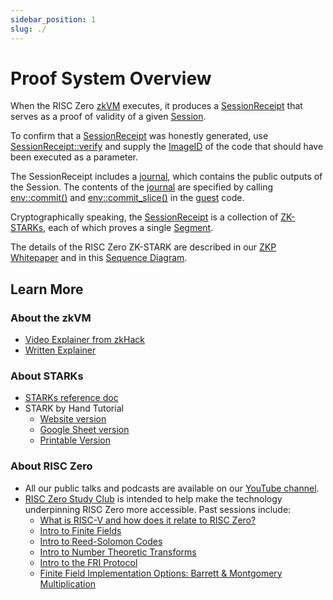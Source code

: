 ```yaml
---
sidebar_position: 1
slug: ./
---
```


# Proof System Overview

When the RISC Zero [zkVM] executes, it produces a [SessionReceipt] that serves as a proof of validity of a given [Session]. 

To confirm that a [SessionReceipt] was honestly generated, use [SessionReceipt::verify] and supply the [ImageID] of the code that should have been executed as a parameter. 

The SessionReceipt includes a [journal], which contains the public outputs of the Session. 
The contents of the [journal] are specified by calling [env::commit()] and [env::commit_slice()] in the [guest] code. 

Cryptographically speaking, the [SessionReceipt] is a collection of [ZK-STARKs], each of which proves a single [Segment]. 

The details of the RISC Zero ZK-STARK are described in our [ZKP Whitepaper] and in this [Sequence Diagram].

## Learn More
### About the zkVM
- [Video Explainer from zkHack](https://www.youtube.com/watch?v=8hwY88xJoyM&list=PLcPzhUaCxlCgig7ofeARMPwQ8vbuD6hC5&index=8)
- [Written Explainer](../zkvm/zkvm_overview.md)

### About STARKs
- [STARKs reference doc](../reference-docs/about-starks.md)
- STARK by Hand Tutorial
  - [Website version](stark-by-hand.md)
  - [Google Sheet version](https://docs.google.com/spreadsheets/d/1Onr41OozD62y-B0jIL7bHAH5kf771-o4xvmnHUFpOyo/edit?usp=sharing) 
  - [Printable Version](assets/fibonacci-stark.pdf)

### About RISC Zero
- All our public talks and podcasts are available on our [YouTube channel]. 
- [RISC Zero Study Club] is intended to help make the technology underpinning RISC Zero more accessible. Past sessions include: 
  - [What is RISC-V and how does it relate to RISC Zero?](https://www.youtube.com/watch?v=11DIflEwx50&list=PLcPzhUaCxlCjdhONxEYZ1dgKjZh3ZvPtl&index=5)
  - [Intro to Finite Fields](https://www.youtube.com/watch?v=11DIflEwx50&list=PLcPzhUaCxlCjdhONxEYZ1dgKjZh3ZvPtl&index=2)
  - [Intro to Reed-Solomon Codes](https://www.youtube.com/watch?v=11DIflEwx50&list=PLcPzhUaCxlCjdhONxEYZ1dgKjZh3ZvPtl&index=3)
  - [Intro to Number Theoretic Transforms](https://www.youtube.com/watch?v=11DIflEwx50&list=PLcPzhUaCxlCjdhONxEYZ1dgKjZh3ZvPtl&index=4)
  - [Intro to the FRI Protocol](https://www.youtube.com/watch?v=11DIflEwx50&list=PLcPzhUaCxlCjdhONxEYZ1dgKjZh3ZvPtl&index=1)
  - [Finite Field Implementation Options: Barrett & Montgomery Multiplication](https://www.youtube.com/watch?v=hUl8ZB6hpUM&list=PLcPzhUaCxlCjdhONxEYZ1dgKjZh3ZvPtl&index=6)

[zkVM]: https://docs.rs/risc0-zkvm/0.16/risc0_zkvm/
[SessionReceipt]: https://docs.rs/risc0-zkvm/0.16/risc0_zkvm/receipt/
[Session]: https://docs.rs/risc0-zkvm/0.16/risc0_zkvm/struct.Session.html
[SessionReceipt::verify]: https://docs.rs/risc0-zkvm/0.16/risc0_zkvm/receipt/#usage
[ImageID]: https://docs.rs/risc0-build/0.16/risc0_build/
[journal]: https://docs.rs/risc0-zkvm/0.16/risc0_zkvm/receipt/struct.SessionReceipt.html#structfield.journal
[env::commit()]: https://docs.rs/risc0-zkvm/0.16/risc0_zkvm/guest/env/index.html#functions
[env::commit_slice()]: https://docs.rs/risc0-zkvm/0.16/risc0_zkvm/guest/env/index.html#functions
[guest]: https://docs.rs/risc0-zkvm/0.16/risc0_zkvm/guest/index.html
[ZK-STARKs]: ../reference-docs/about-starks.md
[Segment]: https://docs.rs/risc0-zkvm/0.16/risc0_zkvm/struct.Segment.html
[ZKP Whitepaper]: https://www.risczero.com/proof-system-in-detail.pdf 
[Sequence Diagram]: proof-system-sequence-diagram.md
[RISC Zero Study Club]: https://risczero.com/studyclub
[YouTube channel]: https://www.youtube.com/@risczero
